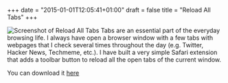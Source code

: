 +++
date = "2015-01-01T12:05:41+01:00"
draft = false
title = "Reload All Tabs"
+++

![Screenshot of Reload All Tabs](/img/screenshot.png)
Tabs are an essential part of the everyday browsing life. I always have open a browser window with a few tabs with webpages that I check several times throughout the day (e.g. Twitter, Hacker News, Techmeme, etc.). 
I have built a very simple Safari extension that adds a toolbar button to reload all the open tabs of the current window. 
<!--more-->
You can download it [here](/ReloadAllTabs.safariextz)
